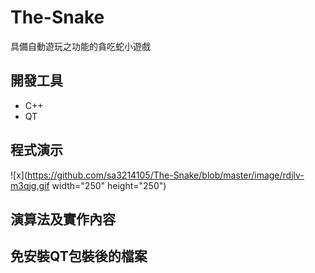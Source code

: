 # The-Snake
具備自動遊玩之功能的貪吃蛇小遊戲
## 開發工具
- C++
- QT
## 程式演示
![x](https://github.com/sa3214105/The-Snake/blob/master/image/rdjlv-m3qjg.gif width="250" height="250")
## 演算法及實作內容

## 免安裝QT包裝後的檔案
